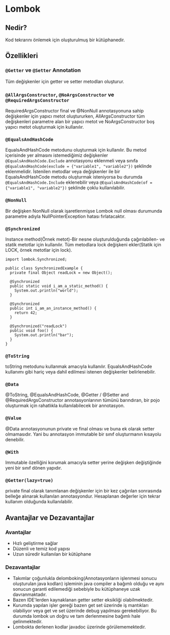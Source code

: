 # Lombok

## Nedir?

Kod tekrarını önlemek için oluşturulmuş bir kütüphanedir.

## Özellikleri

### `@Getter` ve `@Setter` Annotation

Tüm değişkenler için getter ve setter metodları oluşturur.

### `@AllArgsConstructor`, `@NoArgsConstructor` ve `@RequiredArgsConstructor`

RequiredArgsConstructor final ve @NonNull annotasyonuna sahip değişkenler için yapıcı metot oluştururken, AllArgsConstructor tüm değişkenleri parametre alan bir yapıcı metot ve NoArgsConstructor boş yapıcı metot oluşturmak için kullanılır.

### `@EqualsAndHashCode`

EqualsAndHashCode metodunu oluşturmak için kullanılır. Bu metod içerisinde yer almasını istemediğimiz değişkenler `@EqualsAndHashCode.Exclude` annotasyonu eklenmeli veya sınıfa `@EqualsAndHashCode(exclude = {"variable1", "variable2"})` şeklinde eklenmelidir. İstenilen metodlar veya değişkenler ile bir EqualsAndHashCode metodu oluşturmak isteniyorsa bu durumda `@EqualsAndHashCode.Include` eklenebilir veya `@EqualsAndHashCode(of = {"variable1", "variable2"})` şeklinde çoklu kullanılabilir.

### `@NonNull`

Bir değişken NonNull olarak işaretlenmişse Lombok null olması durumunda parametre adıyla NullPointerException hatası fırlatacaktır.

### `@Synchronized`

Instance method(Örnek metot)-Bir nesne oluşturulduğunda çağırılabilen- ve statik metotlar için kullanılır. Tüm metodlara lock değişkeni ekler(Statik için LOCK, örnek metotlar için lock).
```
import lombok.Synchronized;

public class SynchronizedExample {
  private final Object readLock = new Object();
  
  @Synchronized
  public static void i_am_a_static_method() {
    System.out.println("world");
  }
  
  @Synchronized
  public int i_am_an_instance_method() {
    return 42;
  }
  
  @Synchronized("readLock")
  public void foo() {
    System.out.println("bar");
  }
}
```

### `@ToString`

toString metodunu kullanmak amacıyla kullanılır. EqualsAndHashCode kullanımı gibi hariç veya dahil edilmesi istenen değişkenler belirlenebilir.

### `@Data`

@ToString, @EqualsAndHashCode, @Getter / @Setter and @RequiredArgsConstructor annotasyonlarının tümünü barındıran, bir pojo oluşturmak için rahatlıkla kullanılabilecek bir annotasyon.

### `@Value`

@Data annotasyonunun private ve final olması ve buna ek olarak setter olmamasıdır. Yani bu annotasyon immutable bir sınıf oluşturmanın kısayolu denebilir.

### `@With`

Immutable özelliğini korumak amacıyla setter yerine değişken değiştiğinde yeni bir sınıf dönen yapıdır.

### `@Getter(lazy=true)`

private final olarak tanımlanan değişkenler için bir kez çağırılan sonrasında belleğe alınarak kullanılan annotasyondur. Hesaplanan değerler için tekrar kullanım olduğunda kullanılabilir.

## Avantajlar ve Dezavantajlar

### Avantajlar
- Hızlı geliştirme sağlar
- Düzenli ve temiz kod yapısı
- Uzun süredir kullanılan bir kütüphane

### Dezavantajlar
- Takımlar çoğunlukla delomboking(Annotasyonların işlenmesi sonucu oluşturulan java kodları) işleminin java compiler a bağımlı olduğu ve aynı sonucun garanti edilemediği sebebiyle bu kütüphaneye uzak davranmaktadır. 
- Bazen IDE'lerden kaynaklanan getter setter eksikliği olabilmektedir.
- Kurumda yapılan işler gereği bazen get set üzerinde iş mantıkları olabiliyor veya get ve set üzerinde debug yapılması gerekebiliyor. Bu durumda lombok un doğru ve tam derlenmesine bağımlı hale gelinmektedir.
- Lombokta derlenen kodlar javadoc üzerinde görülememektedir. 
